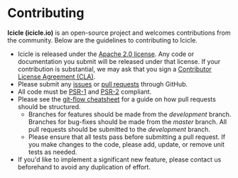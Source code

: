 # Contributing

**Icicle (icicle.io)** is an open-source project and welcomes contributions from the community. Below are the guidelines to contributing to Icicle.

- Icicle is released under the [Apache 2.0 license](LICENSE). Any code or documentation you submit will be released under that license. If your contribution is substantial, we may ask that you sign a [Contributor License Agreement (CLA)](http://en.wikipedia.org/wiki/Contributor_License_Agreement).
- Please submit any [issues](issues) or [pull requests](pulls) through GitHub.
- All code must be [PSR-1](http://www.php-fig.org/psr/psr-1/) and [PSR-2](http://www.php-fig.org/psr/psr-2/) compliant.
- Please see the [git-flow cheatsheet](http://danielkummer.github.com/git-flow-cheatsheet/) for a guide on how pull requests should be structured.
    - Branches for features should be made from the *development* branch. Branches for bug-fixes should be made from the *master* branch. All pull requests should be submitted to the *development* branch.
    - Please ensure that all tests pass before submitting a pull request. If you make changes to the code, please add, update, or remove unit tests as needed.
- If you'd like to implement a significant new feature, please contact us beforehand to avoid any duplication of effort.
